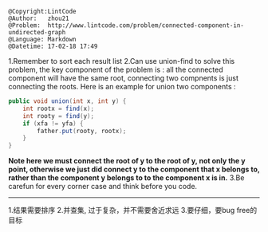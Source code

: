 ```
@Copyright:LintCode
@Author:   zhou21
@Problem:  http://www.lintcode.com/problem/connected-component-in-undirected-graph
@Language: Markdown
@Datetime: 17-02-18 17:49
```

1.Remember to sort each result list
2.Can use union-find to solve this problem, the key component of the problem is : all the connected component will have the same root, connecting two compnents is just connecting the roots. Here is an example for union two components : 
```java
public void union(int x, int y) {
	int rootx = find(x);
	int rooty = find(y);
	if (xfa != yfa) {
		father.put(rooty, rootx);
	}
}
```
**Note here we must connect the root of y to the root of y, not only the y point, otherwise we just did connect y to the component that x belongs to, rather than the component y belongs to to the component x is in.**
3.Be carefun for every corner case and think before you code.

--------


1.结果需要排序
2.并查集, 过于复杂，并不需要舍近求远
3.要仔细，要bug free的目标